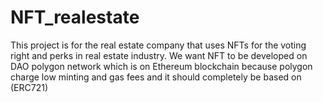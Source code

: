 # NFT_realestate
This project is for the real estate company that uses NFTs for the voting right and perks in real estate industry. We want NFT to be developed on DAO polygon network which is on Ethereum blockchain because polygon charge low minting and gas fees and it should completely be based on (ERC721)
